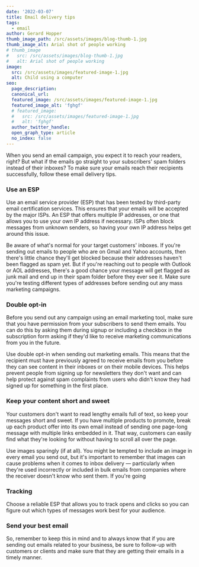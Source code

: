 ```yaml
---
date: '2022-03-07'
title: Email delivery tips
tags:
  - email
author: Gerard Hopper
thumb_image_path: /src/assets/images/blog-thumb-1.jpg
thumb_image_alt: Arial shot of people working
# thumb_image
#   src: /src/assets/images/blog-thumb-1.jpg
#   alt: Arial shot of people working
image:
  src: /src/assets/images/featured-image-1.jpg
  alt: Child using a computer
seo:
  page_description:
  canonical_url:
  featured_image: /src/assets/images/featured-image-1.jpg
  featured_image_alt: 'fghgf'
  # featured_image:
  #   src: /src/assets/images/featured-image-1.jpg
  #   alt: 'fghgf'
  author_twitter_handle:
  open_graph_type: article
  no_index: false
---
```


When you send an email campaign, you expect it to reach your readers, right? But
what if the emails go straight to your subscribers' spam folders instead of
their inboxes? To make sure your emails reach their recipients successfully,
follow these email delivery tips.

### Use an ESP

Use an email service provider (ESP) that has been tested by third-party email
certification services. This ensures that your emails will be accepted by the
major ISPs. An ESP that offers multiple IP addresses, or one that allows you to
use your own IP address if necessary. ISPs often block messages from unknown
senders, so having your own IP address helps get around this issue.

Be aware of what's normal for your target customers' inboxes. If you're sending
out emails to people who are on Gmail and Yahoo accounts, then there's little
chance they'll get blocked because their addresses haven't been flagged as spam
yet. But if you're reaching out to people with Outlook or AOL addresses, there's
a good chance your message will get flagged as junk mail and end up in their
spam folder before they ever see it. Make sure you're testing different types of
addresses before sending out any mass marketing campaigns.

### Double opt-in

Before you send out any campaign using an email marketing tool, make sure that
you have permission from your subscribers to send them emails. You can do this
by asking them during signup or including a checkbox in the subscription form
asking if they'd like to receive marketing communications from you in the
future.

Use double opt-in when sending out marketing emails. This means that the
recipient must have previously agreed to receive emails from you before they can
see content in their inboxes or on their mobile devices. This helps prevent
people from signing up for newsletters they don't want and can help protect
against spam complaints from users who didn't know they had signed up for
something in the first place.

### Keep your content short and sweet

Your customers don't want to read lengthy emails full of text, so keep your
messages short and sweet. If you have multiple products to promote, break up
each product offer into its own email instead of sending one page-long message
with multiple links embedded in it. That way, customers can easily find what
they're looking for without having to scroll all over the page.

Use images sparingly (if at all). You might be tempted to include an image in
every email you send out, but it's important to remember that images can cause
problems when it comes to inbox delivery — particularly when they're used
incorrectly or included in bulk emails from companies where the receiver doesn't
know who sent them. If you're going

### Tracking

Choose a reliable ESP that allows you to track opens and clicks so you can
figure out which types of messages work best for your audience.

### Send your best email

So, remember to keep this in mind and to always know that if you are sending out
emails related to your business, be sure to follow-up with customers or clients
and make sure that they are getting their emails in a timely manner.
